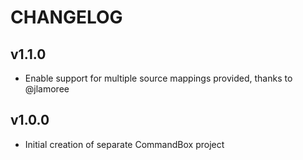 # CHANGELOG

## v1.1.0

- Enable support for multiple source mappings provided, thanks to @jlamoree


## v1.0.0

- Initial creation of separate CommandBox project